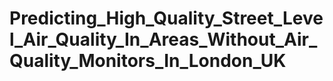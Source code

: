 # Predicting_High_Quality_Street_Level_Air_Quality_In_Areas_Without_Air_Quality_Monitors_In_London_UK